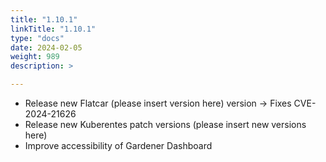 ```yaml
---
title: "1.10.1"
linkTitle: "1.10.1"
type: "docs"
date: 2024-02-05
weight: 989
description: >

---
```


- Release new Flatcar (please insert version here) version -> Fixes CVE-2024-21626
- Release new Kuberentes patch versions (please insert new versions here)
- Improve accessibility of Gardener Dashboard